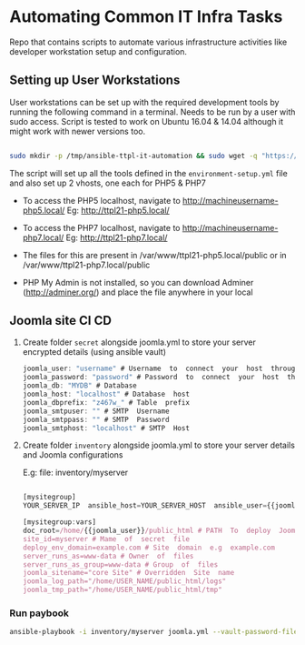 # Automating Common IT Infra Tasks

Repo that contains scripts to automate various infrastructure activities like developer workstation setup and configuration.

  

## Setting up User Workstations

User workstations can be set up with the required development tools by running the following command in a terminal. Needs to be run by a user with sudo access. Script is tested to work on Ubuntu 16.04 & 14.04 although it might work with newer versions too.

  

```bash

sudo mkdir -p /tmp/ansible-ttpl-it-automation && sudo wget -q "https://raw.githubusercontent.com/techjoomla/infra-automation/master/ttpl_install.sh" -O /tmp/ansible-ttpl-it-automation/ttpl_install.sh && sudo chmod +x /tmp/ansible-ttpl-it-automation/ttpl_install.sh && sudo /tmp/ansible-ttpl-it-automation/ttpl_install.sh

```

The script will set up all the tools defined in the `environment-setup.yml` file and also set up 2 vhosts, one each for PHP5 & PHP7

  

- To access the PHP5 localhost, navigate to http://machineusername-php5.local/ Eg: http://ttpl21-php5.local/

- To access the PHP7 localhost, navigate to http://machineusername-php7.local/ Eg: http://ttpl21-php7.local/

- The files for this are present in /var/www/ttpl21-php5.local/public or in /var/www/ttpl21-php7.local/public

- PHP My Admin is not installed, so you can download Adminer (http://adminer.org/) and place the file anywhere in your local

  

## Joomla site CI CD
1. Create folder `secret` alongside joomla.yml to store your server encrypted details (using ansible vault)

	```javascript
	joomla_user: "username" # Username  to  connect  your  host  through  ssh
	joomla_password: "password" # Password  to  connect  your  host  through  ssh
	joomla_db: "MYDB" # Database
	joomla_host: "localhost" # Database  host
	joomla_dbprefix: "z467w_" # Table  prefix
	joomla_smtpuser: "" # SMTP  Username
	joomla_smtppass: "" # SMTP  Password
	joomla_smtphost: "localhost" # SMTP  Host
	```

2. Create folder `inventory` alongside joomla.yml to store your server details and Joomla configurations

	E.g:
	file: inventory/myserver
	```javascript

	[mysitegroup]
	YOUR_SERVER_IP  ansible_host=YOUR_SERVER_HOST  ansible_user={{joomla_user}} ansible_ssh_private_key_file=SSH_KEY_PATH

	[mysitegroup:vars]
	doc_root=/home/{{joomla_user}}/public_html # PATH  To  deploy  Joomla  files
	site_id=myserver # Mame  of  secret  file
	deploy_env_domain=example.com # Site  domain  e.g  example.com
	server_runs_as=www-data # Owner  of  files
	server_runs_as_group=www-data # Group  of  files
	joomla_sitename="core Site" # Overridden  Site  name
	joomla_log_path="/home/USER_NAME/public_html/logs"
	joomla_tmp_path="/home/USER_NAME/public_html/tmp"
	```
  
### Run paybook
```bash
ansible-playbook -i inventory/myserver joomla.yml --vault-password-file=PATH_OF_VAULT_PASSWORD_FILE
```